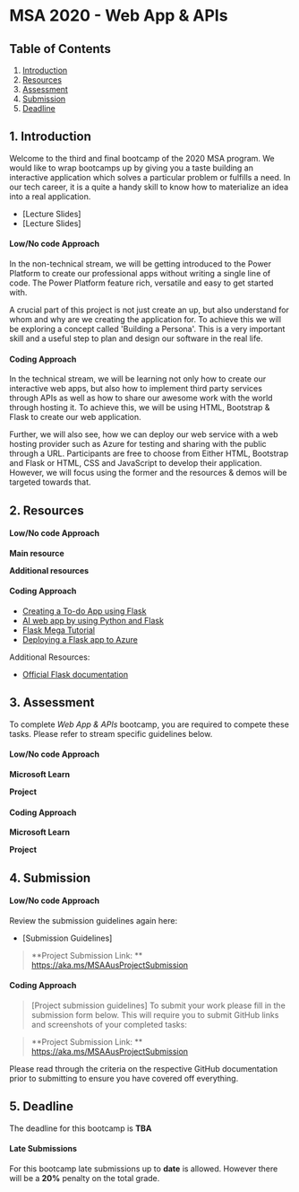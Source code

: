 # MSA 2020 - Web App & APIs
## Table of Contents

1. [Introduction](#1-Introduction)
2. [Resources](#2-Resources)
3. [Assessment](#3-Assessment)
4. [Submission](#4-Submission)
5. [Deadline](#5-Deadline)

## 1. Introduction
Welcome to the third and final bootcamp of the 2020 MSA program. We would like to wrap bootcamps up by giving you a taste building an interactive application which solves a particular problem or fulfills a need. In our tech career, it is a quite a handy skill to know how to materialize an idea into a real application. 

- [Lecture Slides]
- [Lecture Slides]

#### Low/No code Approach
In the non-technical stream, we will be getting introduced to the Power Platform to create our professional apps without writing a single line of code. The Power Platform feature rich, versatile and easy to get started with. 

A crucial part of this project is not just create an up, but also understand for whom and why are we creating the application for. To achieve this we will be exploring a concept called 'Building a Persona'. This is a very important skill and a useful step to plan and design our software in the real life. 

#### Coding Approach
In the technical stream, we will be learning not only how to create our interactive web apps, but also how to implement third party services through APIs as well as how to share our awesome work with the world through hosting it. To achieve this, we will be using HTML, Bootstrap & Flask to create our web application. 

Further, we will also see, how we can deploy our web service with a web hosting provider such as Azure for testing and sharing with the public through a URL. Participants are free to choose from Either HTML, Bootstrap and Flask or HTML, CSS and JavaScript to develop their application. However, we will focus using the former and the resources & demos will be targeted towards that. 

## 2. Resources

#### Low/No code Approach

**Main resource** 

**Additional resources** 

#### Coding Approach
- [Creating a To-do App using Flask](https://github.com/JerryyZhu/todo_markdown)
- [AI web app by using Python and Flask](https://docs.microsoft.com/en-us/learn/modules/python-flask-build-ai-web-app/)
- [Flask Mega Tutorial](https://blog.miguelgrinberg.com/post/the-flask-mega-tutorial-part-i-hello-world)
- [Deploying a Flask app to Azure](https://www.youtube.com/watch?v=K_RTlbOOCts)

Additional Resources: 
- [Official Flask documentation](https://flask.palletsprojects.com/en/1.1.x/tutorial/#tutorial)

## 3. Assessment
To complete *Web App & APIs* bootcamp, you are required to compete these tasks. Please refer to stream specific guidelines below. 

#### Low/No code Approach
**Microsoft Learn**

**Project** 

#### Coding Approach
**Microsoft Learn**

**Project** 

## 4. Submission

#### Low/No code Approach
Review the submission guidelines again here: 
- [Submission Guidelines]

> **Project Submission Link: ** https://aka.ms/MSAAusProjectSubmission

#### Coding Approach
> [Project submission guidelines]
To submit your work please fill in the submission form below. This will require you to submit GitHub links and screenshots of your completed tasks: 

> **Project Submission Link: ** https://aka.ms/MSAAusProjectSubmission


Please read through the criteria on the respective GitHub documentation prior to submitting to ensure you have covered off everything.  

## 5. Deadline
The deadline for this bootcamp is **TBA**

#### Late Submissions 
For this bootcamp late submissions up to **date** is allowed. However there will be a **20%** penalty on the total grade.  